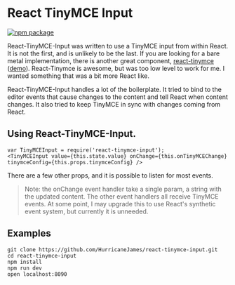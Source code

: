 # React TinyMCE Input

[![npm package](https://img.shields.io/npm/v/react-tinymce-input.svg?style=flat)](https://www.npmjs.org/package/react-tinymce-input)

React-TinyMCE-Input was written to use a TinyMCE input from within React. It is not the first, and is unlikely to be the last. If you are looking for a bare metal implementation, there is another great component, [react-tinymce](https://github.com/mzabriskie/react-tinymce) ([demo](http://mzabriskie.github.io/react-tinymce/basic/)). React-Tinymce is awesome, but was too low level to work for me. I wanted something that was a bit more React like.

React-TinyMCE-Input handles a lot of the boilerplate. It tried to bind to the editor events that cause changes to the content and tell React when content changes. It also tried to keep TinyMCE in sync with changes coming from React.

## Using React-TinyMCE-Input.

    var TinyMCEInput = require('react-tinymce-input');
    <TinyMCEInput value={this.state.value} onChange={this.onTinyMCEChange} tinymceConfig={this.props.tinymceConfig} />

There are a few other props, and it is possible to listen for most events.

>Note: the onChange event handler take a single param, a string with the updated content. The other event handlers all receive TinyMCE events. At some point, I may upgrade this to use React's synthetic event system, but currently it is unneeded.

## Examples

    git clone https://github.com/HurricaneJames/react-tinymce-input.git
    cd react-tinymce-input
    npm install
    npm run dev
    open localhost:8090
